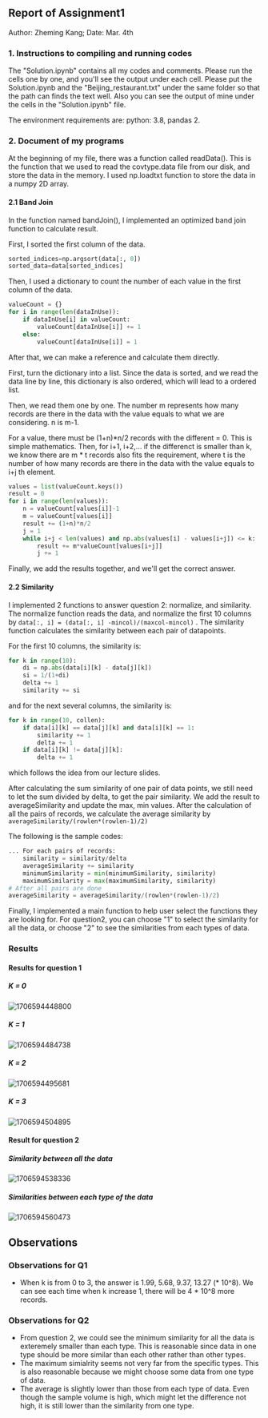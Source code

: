 ## Report of Assignment1

Author: Zheming Kang; Date: Mar. 4th

### 1. Instructions to compiling and running codes

The "Solution.ipynb" contains all my codes and comments. Please run the cells one by one, and you'll see the output under each cell. Please put the Solution.ipynb and the "Beijing_restaurant.txt" under the same folder so that the path can finds the text well. Also you can see the output of mine under the cells in the "Solution.ipynb" file.

The environment requirements are: python: 3.8, pandas 2.

### 2. Document of my programs

At the beginning of my file, there was a function called readData(). This is the function that we used to read the covtype.data file from our disk, and store the data in the memory. I used np.loadtxt function to store the data in a numpy 2D array.

#### 2.1 Band Join

In the function named bandJoin(), I implemented an optimized band join function to calculate result.

First, I sorted the first column of the data.

```python
sorted_indices=np.argsort(data[:, 0])
sorted_data=data[sorted_indices]
```

Then, I used a dictionary to count the number of each value in the first column of the data.

```python
valueCount = {}
for i in range(len(dataInUse)):
    if dataInUse[i] in valueCount:
        valueCount[dataInUse[i]] += 1
    else:
        valueCount[dataInUse[i]] = 1
```

After that, we can make a reference and calculate them directly.

First, turn the dictionary into a list. Since the data is sorted, and we read the data line by line, this dictionary is also ordered, which will lead to a ordered list.

Then, we read them one by one. The number m represents how many records are there in the data with the value equals to what we are considering. n is m-1.

For a value, there must be (1+n)*n/2 records with the different = 0. This is simple mathematics. Then, for i+1, i+2,... if the differenct is smaller than k, we know there are m * t records also fits the requirement, where t is the number of how many records are there in the data with the value equals to i+j th element.

```python
values = list(valueCount.keys())
result = 0
for i in range(len(values)):
    n = valueCount[values[i]]-1
    m = valueCount[values[i]]
    result += (1+n)*n/2
    j = 1
    while i+j < len(values) and np.abs(values[i] - values[i+j]) <= k:
        result += m*valueCount[values[i+j]]
        j += 1
```

Finally, we add the results together, and we'll get the correct answer.

#### 2.2 Similarity

I implemented 2 functions to answer question 2: normalize, and similarity. The normalize function reads the data, and normalize the first 10 columns by ``data[:, i] = (data[:, i] -mincol)/(maxcol-mincol)`` . The similarity function calculates the similarity between each pair of datapoints.

For the first 10 columns, the similarity is:

```python
for k in range(10):
    di = np.abs(data[i][k] - data[j][k])
    si = 1/(1+di)
    delta += 1
    similarity += si
```

and for the next several columns, the similarity is:

```python
for k in range(10, collen):
    if data[i][k] == data[j][k] and data[i][k] == 1:
    	similarity += 1
    	delta += 1
    if data[i][k] != data[j][k]:
    	delta += 1
```

which follows the idea from our lecture slides.

After calculating the sum similarity of one pair of data points, we still need to let the sum divided by delta, to get the pair similarity. We add the result to averageSimilarity and update the max, min values. After the calculation of all the pairs of records, we calculate the average similarity by ``averageSimilarity/(rowlen*(rowlen-1)/2)``

The following is the sample codes:

```python
... For each pairs of records:
	similarity = similarity/delta
	averageSimilarity += similarity
	minimumSimilarity = min(minimumSimilarity, similarity)
	maximumSimilarity = max(maximumSimilarity, similarity)
# After all pairs are done
averageSimilarity = averageSimilarity/(rowlen*(rowlen-1)/2)
```

Finally, I implemented a main function to help user select the functions they are looking for. For question2, you can choose "1" to select the similarity for all the data, or choose "2" to see the similarities from each types of data.

### Results

#### Results for question 1

##### K = 0

![1706594448800](image/README/1706594448800.png)

##### K = 1

![1706594484738](image/README/1706594484738.png)

##### K = 2

![1706594495681](image/README/1706594495681.png)

##### K = 3

![1706594504895](image/README/1706594504895.png)

#### Result for question 2

##### Similarity between all the data

![1706594538336](image/README/1706594538336.png)

##### Similarities between each type of the data

![1706594560473](image/README/1706594560473.png)

## Observations

### Observations for Q1

* When k is from 0 to 3, the answer is 1.99, 5.68, 9.37, 13.27 (* 10^8). We can see each time when k increase 1, there will be 4 * 10^8 more records.

### Observations for Q2

* From question 2, we could see the minimum similarity for all the data is exteremely smaller than each type. This is reasonable since data in one type should be more similar than each other rather than other types.
* The maximum simialrity seems not very far from the specific types. This is also reasonable because we might choose some data from one type of data.
* The average is slightly lower than those from each type of data. Even though the sample volume is high, which might let the difference not high, it is still lower than the similarity from one type.
